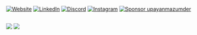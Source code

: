 [![Website](https://img.shields.io/badge/Website-upayan.dev-black?style=for-the-badge&logo=Google-Chrome&logoColor=white)](https://upayan.dev)
[![LinkedIn](https://img.shields.io/badge/LinkedIn-black?style=for-the-badge&logo=linkedin&logoColor=0A66C2)](https://linkedin.com/in/upayanmazumder)
[![Discord](https://img.shields.io/badge/Discord-black?style=for-the-badge&logo=discord&logoColor=7289DA)](https://discord.gg/wQTZcXpcaY)
[![Instagram](https://img.shields.io/badge/Instagram-black?style=for-the-badge&logo=instagram&logoColor=E4405F)](https://instagram.com/upayan.mazumder)
[![Sponsor upayanmazumder](https://img.shields.io/badge/Sponsor-upayanmazumder-000000?style=for-the-badge&logo=github)](https://github.com/sponsors/upayanmazumder)&nbsp;&nbsp;

<!-- ![](http://github-profile-summary-cards.vercel.app/api/cards/profile-details?username=upayanmazumder&theme=github_dark) -->

![](http://github-profile-summary-cards.vercel.app/api/cards/repos-per-language?username=upayanmazumder&theme=github_dark)
![](http://github-profile-summary-cards.vercel.app/api/cards/stats?username=upayanmazumder&theme=github_dark)
